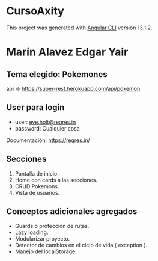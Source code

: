 # CursoAxity

This project was generated with [Angular CLI](https://github.com/angular/angular-cli) version 13.1.2.

# Marín Alavez Edgar Yair

## Tema elegido: Pokemones

api -> https://super-rest.herokuapp.com/api/pokemon

## User para login

 * user: eve.holt@reqres.in
 * password: Cualquier cosa

Documentación:  https://reqres.in/

## Secciones

  1) Pantalla de inicio.
  2) Home con cards a las secciones.
  3) CRUD Pokemons.
  4) Vista de usuarios.


## Conceptos adicionales agregados

  * Guards o protección de rutas.
  * Lazy loading.
  * Modularizar proyecto.
  * Detector de cambios en el ciclo de vida ( exception ).
  * Manejo del localStorage.
